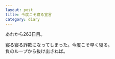```yaml
---
layout: post
title: 今度こそ寝る宣言
category: diary
---
```


あれから263日目。

寝る寝る詐欺になってしまった。今度こそ早く寝る。  
負のループから抜け出さねば。

